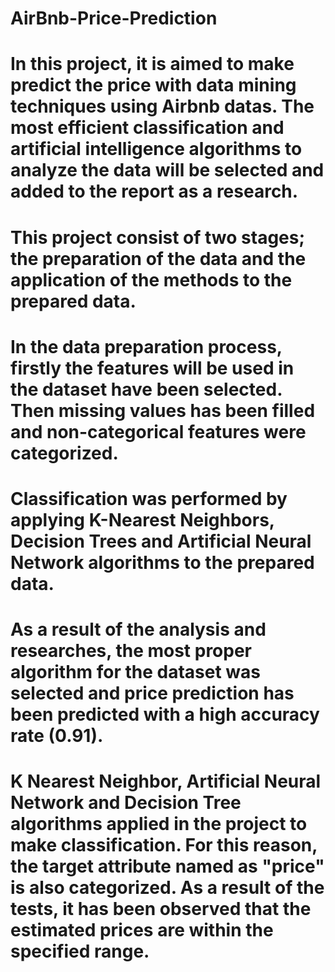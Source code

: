 # AirBnb-Price-Prediction
# In this project, it is aimed to make predict the price with data mining techniques using Airbnb datas. The most efficient classification and artificial intelligence algorithms to analyze the data will be selected and added to the report as a research.
# This project consist of two stages; the preparation of the data and the application of the methods to the prepared data.
# In the data preparation process, firstly the features will be used in the dataset have been selected. Then missing values has been filled and non-categorical features were categorized.
# Classification was performed by applying K-Nearest Neighbors, Decision Trees and Artificial Neural Network algorithms to the prepared data.
# As a result of the analysis and researches, the most proper algorithm for the dataset was selected and price prediction has been predicted with a high accuracy rate (0.91).
# K Nearest Neighbor, Artificial Neural Network and Decision Tree algorithms applied in the project to make classification. For this reason, the target attribute named as "price" is also categorized. As a result of the tests, it has been observed that the estimated prices are within the specified range.
